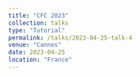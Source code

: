 ```yaml
---
title: "CFC 2023"
collection: talks
type: "Tutorial"
permalink: /talks/2023-04-25-talk-4
venue: "Cannes"
date: 2023-04-25
location: "France"
---
```

